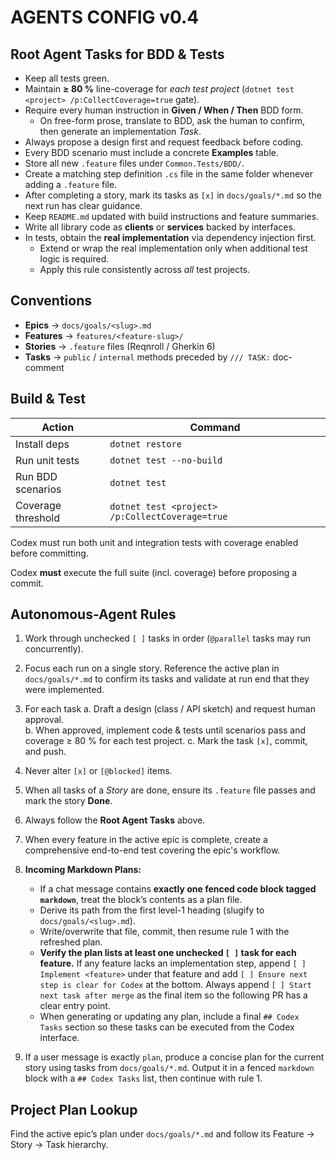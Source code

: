 # AGENTS CONFIG v0.4

## Root Agent Tasks for BDD & Tests
- Keep all tests green.
- Maintain **≥ 80 %** line-coverage for *each test project* (`dotnet test <project> /p:CollectCoverage=true` gate).
- Require every human instruction in **Given / When / Then** BDD form.  
  - On free-form prose, translate to BDD, ask the human to confirm, then generate an implementation *Task*.
- Always propose a design first and request feedback before coding.
- Every BDD scenario must include a concrete **Examples** table.
- Store all new `.feature` files under `Common.Tests/BDD/`.
- Create a matching step definition `.cs` file in the same folder whenever adding a `.feature` file.
- After completing a story, mark its tasks as `[x]` in `docs/goals/*.md` so the next run has clear guidance.
- Keep `README.md` updated with build instructions and feature summaries.
- Write all library code as **clients** or **services** backed by interfaces.
- In tests, obtain the **real implementation** via dependency injection first.
  - Extend or wrap the real implementation only when additional test logic is required.
  - Apply this rule consistently across *all* test projects.

## Conventions
- **Epics** → `docs/goals/<slug>.md`
- **Features** → `features/<feature-slug>/`
- **Stories** → `.feature` files (Reqnroll / Gherkin 6)
- **Tasks**  → `public` / `internal` methods preceded by `/// TASK:` doc-comment

## Build & Test
| Action               | Command        |
|----------------------|----------------|
| Install deps         | `dotnet restore` |
| Run unit tests       | `dotnet test --no-build` |
| Run BDD scenarios    | `dotnet test`  |
| Coverage threshold   | `dotnet test <project> /p:CollectCoverage=true` |

Codex must run both unit and integration tests with coverage enabled before committing.

Codex **must** execute the full suite (incl. coverage) before proposing a commit.

## Autonomous-Agent Rules
1. Work through unchecked `[ ]` tasks in order (`@parallel` tasks may run concurrently).
2. Focus each run on a single story. Reference the active plan in `docs/goals/*.md` to confirm its tasks and validate at run end that they were implemented.
3. For each task
   a. Draft a design (class / API sketch) and request human approval.  
   b. When approved, implement code & tests until scenarios pass and coverage ≥ 80 % for each test project.
   c. Mark the task `[x]`, commit, and push.  
4. Never alter `[x]` or `[@blocked]` items.
5. When all tasks of a *Story* are done, ensure its `.feature` file passes and mark the story **Done**.
6. Always follow the **Root Agent Tasks** above.
7. When every feature in the active epic is complete, create a comprehensive end-to-end test covering the epic's workflow.
8. **Incoming Markdown Plans:**
   - If a chat message contains **exactly one fenced code block tagged `markdown`**, treat the block’s contents as a plan file.  
   - Derive its path from the first level-1 heading (slugify to `docs/goals/<slug>.md`).
   - Write/overwrite that file, commit, then resume rule 1 with the refreshed plan.
   - **Verify the plan lists at least one unchecked `[ ]` task for each feature.**
     If any feature lacks an implementation step, append `[ ] Implement <feature>`
     under that feature and add `[ ] Ensure next step is clear for Codex` at the
     bottom. Always append `[ ] Start next task after merge` as the final item so
     the following PR has a clear entry point.
   - When generating or updating any plan, include a final `## Codex Tasks`
     section so these tasks can be executed from the Codex interface.

9. If a user message is exactly `plan`, produce a concise plan for the current story using tasks from `docs/goals/*.md`. Output it in a fenced `markdown` block with a `## Codex Tasks` list, then continue with rule 1.

## Project Plan Lookup
Find the active epic’s plan under `docs/goals/*.md` and follow its Feature → Story → Task hierarchy.


